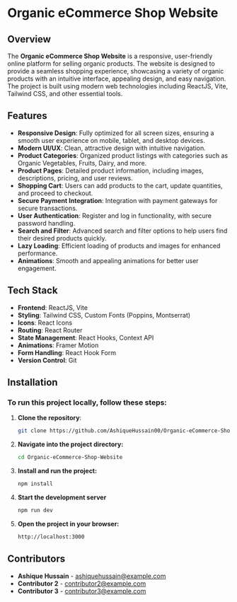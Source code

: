 # Organic eCommerce Shop Website

## Overview

The **Organic eCommerce Shop Website** is a responsive, user-friendly online platform for selling organic products. The website is designed to provide a seamless shopping experience, showcasing a variety of organic products with an intuitive interface, appealing design, and easy navigation. The project is built using modern web technologies including ReactJS, Vite, Tailwind CSS, and other essential tools.

## Features

- **Responsive Design**: Fully optimized for all screen sizes, ensuring a smooth user experience on mobile, tablet, and desktop devices.
- **Modern UI/UX**: Clean, attractive design with intuitive navigation.
- **Product Categories**: Organized product listings with categories such as Organic Vegetables, Fruits, Dairy, and more.
- **Product Pages**: Detailed product information, including images, descriptions, pricing, and user reviews.
- **Shopping Cart**: Users can add products to the cart, update quantities, and proceed to checkout.
- **Secure Payment Integration**: Integration with payment gateways for secure transactions.
- **User Authentication**: Register and log in functionality, with secure password handling.
- **Search and Filter**: Advanced search and filter options to help users find their desired products quickly.
- **Lazy Loading**: Efficient loading of products and images for enhanced performance.
- **Animations**: Smooth and appealing animations for better user engagement.

## Tech Stack

- **Frontend**: ReactJS, Vite
- **Styling**: Tailwind CSS, Custom Fonts (Poppins, Montserrat)
- **Icons**: React Icons
- **Routing**: React Router
- **State Management**: React Hooks, Context API
- **Animations**: Framer Motion
- **Form Handling**: React Hook Form
- **Version Control**: Git

## Installation

### To run this project locally, follow these steps:

1. **Clone the repository**:
   ```bash
   git clone https://github.com/AshiqueHussain00/Organic-eCommerce-Shop-Website.git
   
2. **Navigate into the project directory:**
    ```bash
   cd Organic-eCommerce-Shop-Website
3. **Install and run the project:**
    ```bash
   npm install
4. **Start the development server**
   ```bash
   npm run dev
5. **Open the project in your browser:**
   ```bash
   http://localhost:3000

## Contributors

- **Ashique Hussain** - [ashiquehussain@example.com](mailto:ashiquehussain@example.com)
- **Contributor 2** - [contributor2@example.com](mailto:contributor2@example.com)
- **Contributor 3** - [contributor3@example.com](mailto:contributor3@example.com)
